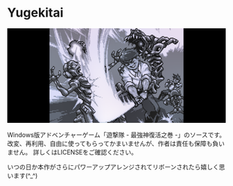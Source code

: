 # Yugekitai

<img src="https://github.com/kikeroga3/Yugekitai/blob/master/graphic/ygk035.png">

Windows版アドベンチャーゲーム「遊撃隊 - 最強神復活之巻 -」のソースです。
改変、再利用、自由に使ってもらってかまいませんが、作者は責任も保障も負いません。
詳しくはLICENSEをご確認ください。

<p>
いつの日か本作がさらにパワーアップアレンジされてリボーンされたら嬉しく思います(^_^)
</p>
